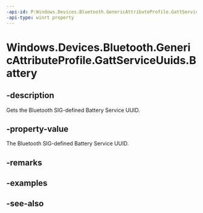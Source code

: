 ```yaml
---
-api-id: P:Windows.Devices.Bluetooth.GenericAttributeProfile.GattServiceUuids.Battery
-api-type: winrt property
---
```


<!-- Property syntax
public System.Guid Battery { get; }
-->

# Windows.Devices.Bluetooth.GenericAttributeProfile.GattServiceUuids.Battery

## -description
Gets the Bluetooth SIG-defined Battery Service UUID.

## -property-value
The Bluetooth SIG-defined Battery Service UUID.

## -remarks

## -examples

## -see-also
